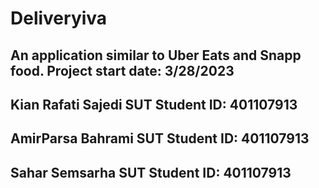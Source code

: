 # Deliveryiva
An application similar to Uber Eats and Snapp food.
Project start date: 3/28/2023
-----------------------------------------------------------------
Kian Rafati Sajedi 
SUT Student ID: 401107913
-----------------------------------------------------------------
AmirParsa Bahrami
SUT Student ID: 401107913
-----------------------------------------------------------------
Sahar Semsarha
SUT Student ID: 401107913
-----------------------------------------------------------------
